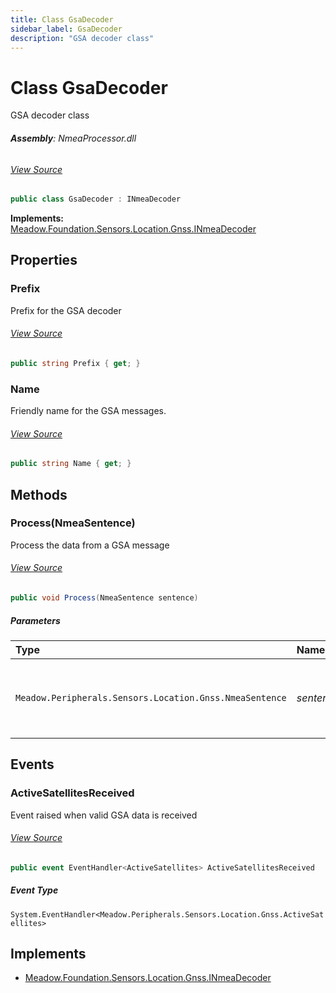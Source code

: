 ```yaml
---
title: Class GsaDecoder
sidebar_label: GsaDecoder
description: "GSA decoder class"
---
```

# Class GsaDecoder
GSA decoder class

###### **Assembly**: NmeaProcessor.dll
###### [View Source](https://github.com/WildernessLabs/Meadow.Foundation.git/blob/develop/Source/Meadow.Foundation.Libraries_and_Frameworks/Sensors.Location.Gnss.NmeaProcessor/Driver/GsaDecoder.cs#L9)
```csharp title="Declaration"
public class GsaDecoder : INmeaDecoder
```
**Implements:**  
[Meadow.Foundation.Sensors.Location.Gnss.INmeaDecoder](../Meadow.Foundation.Sensors.Location.Gnss/INmeaDecoder)

## Properties
### Prefix
Prefix for the GSA decoder
###### [View Source](https://github.com/WildernessLabs/Meadow.Foundation.git/blob/develop/Source/Meadow.Foundation.Libraries_and_Frameworks/Sensors.Location.Gnss.NmeaProcessor/Driver/GsaDecoder.cs#L19)
```csharp title="Declaration"
public string Prefix { get; }
```
### Name
Friendly name for the GSA messages.
###### [View Source](https://github.com/WildernessLabs/Meadow.Foundation.git/blob/develop/Source/Meadow.Foundation.Libraries_and_Frameworks/Sensors.Location.Gnss.NmeaProcessor/Driver/GsaDecoder.cs#L24)
```csharp title="Declaration"
public string Name { get; }
```
## Methods
### Process(NmeaSentence)
Process the data from a GSA message
###### [View Source](https://github.com/WildernessLabs/Meadow.Foundation.git/blob/develop/Source/Meadow.Foundation.Libraries_and_Frameworks/Sensors.Location.Gnss.NmeaProcessor/Driver/GsaDecoder.cs#L30)
```csharp title="Declaration"
public void Process(NmeaSentence sentence)
```

##### Parameters

| Type | Name | Description |
|:--- |:--- |:--- |
| `Meadow.Peripherals.Sensors.Location.Gnss.NmeaSentence` | *sentence* | String array of the message components for a GSA message. |

## Events
### ActiveSatellitesReceived
Event raised when valid GSA data is received
###### [View Source](https://github.com/WildernessLabs/Meadow.Foundation.git/blob/develop/Source/Meadow.Foundation.Libraries_and_Frameworks/Sensors.Location.Gnss.NmeaProcessor/Driver/GsaDecoder.cs#L14)
```csharp title="Declaration"
public event EventHandler<ActiveSatellites> ActiveSatellitesReceived
```
##### Event Type
`System.EventHandler<Meadow.Peripherals.Sensors.Location.Gnss.ActiveSatellites>`

## Implements

* [Meadow.Foundation.Sensors.Location.Gnss.INmeaDecoder](../Meadow.Foundation.Sensors.Location.Gnss/INmeaDecoder)
